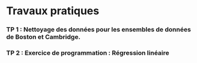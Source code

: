 # Travaux pratiques
### TP 1 : Nettoyage des données pour les ensembles de données de Boston et Cambridge.
### TP 2 : Exercice de programmation : Régression linéaire
